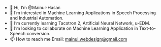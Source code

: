 - 👋 Hi, I’m @Mainul-Hasan
- 👀 I’m interested in Machine Learning Applications in Speech Processing and Industrial Automation.
- 🌱 I’m currently learning Tacotron 2, Artificial Neural Network, u-EDM.
- 💞️ I’m looking to collaborate on Machine Learning Application in Text-to-Speech conversion.
- 📫 How to reach me Email: mainul.webdesign@gmail.com

<!---
Mainul-Hasan/Mainul-Hasan is a ✨ special ✨ repository because its `README.md` (this file) appears on your GitHub profile.
You can click the Preview link to take a look at your changes.
--->
